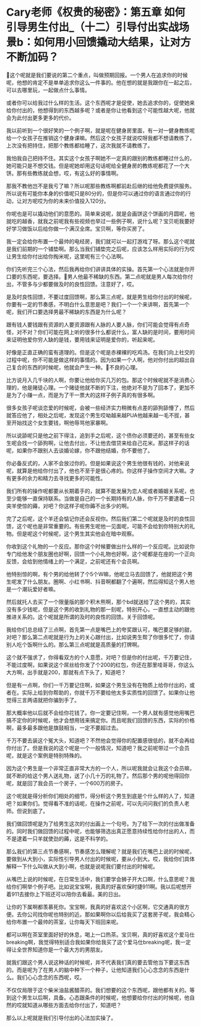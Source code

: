 # Cary老师《权贵的秘密》：第五章 如何引导男生付出_（十二）引导付出实战场景b：如何用小回馈撬动大结果，让对方不断加码？

🎼这个呢就是我们要说的第二个重点，叫做预期回报。一个男人在追求你的时候呢，他想的肯定不是单单追求你这么一件事的。他在想的就是我跟你在一起之后，可以去哪里玩，一起做点什么事情。

或者你可以给我过什么样的生活。这个东西呢才是促使，她去追求你的，促使她来给你付出的，他想得到的东西越多呢？或者是你让他看到这个可能性越大呢，他就会为此付出更多更多的代价。

我以前听到一个很好笑的一个例子啊，就是呢在健身房里面，有一对一健身教练呢给一个女孩子在推销这个健身课嘛。然后这个女孩子就说哎呀我都不想请教练了，上次没有把持住，把那个教练都给睡了，这次我就不请教练了。

我怕我自己把持不住。其实这个女孩子啊她不一定真的跟别的教练都睡过什么的，她可能只是不想交钱。但是呢她却用这句话呢给全健身房的教练呢都花了一个大饼。那有些教练就会想，哎，有这么好的事情啊。

那我不教他岂不是我亏了嘛？所以呢那些教练啊都前赴后继的给他免费提供服务。所以说有可能你本身的价值呢只是80分的，但是你可以通过你的语言通过你的行动，让对方呢哎为你的未来价值投入120分。

你呢也是可以撬动他们的意愿的。简单来说呢，就是会画饼这个饼画的月圆呢，他就吃的越香，就我之前呢我有些视频也举过一些例子啊，说什么呢？宝贝呃我要好好学习做饭以后给你做一个满汉全席。宝贝啊，等你买房了。

我一定会给你布置一个最帅的电经房，我们就可以一起打游戏了呀。那么这个呢就是我们前期的一个铺垫啊。那么当我们铺垫完之后呢，应该怎么样用实际的行为哎让男生给你付出给你掏米呢，这里呢有三个心法啊。

你们先听完三个心法，然后我再给你们讲讲具体的实操。首先第一个心法就是你开口要的东西呢，要选择。🎼男人他最不稀缺的东西。第二点呢就是男人每次给你付出，不管多与少都要做及时的良性回馈。注意好了，哎。

是及时良性回馈，不要过度回馈啊，那么第三点呢，就是男生给你付出的时候呢，你要有一定的节奏感，不明白什么意思是吧？我们一个一个来讲啊，首先第一个呢，我们开口要选择男最不稀缺的东西是为什么呢？

跟有钱人要钱跟有资源的人要资源跟有人脉的人要人脉，你们可能会觉得有点奇怪，对不对？你们可能在网上听的很多什么都说什么，富人缺的是时间，要用时间来证明他爱你穷人缺的是钱，要用钱来证明是爱你的，听起来呢。

好像是正直正确的蛮有道理的。但是这个呢是赤裸裸的吃鸡汤。在我们向上社交的过程中呢，你不可能是做这样的事情的。因为如果一个人啊，他对你付出的超出自己复合的东西的时候呢，他就会产生一种。🎼不良的心理。

比方说月入几千块的人啊，你要让他给你买几万的包。那这个时候呢就不是消费心理的，他是赌徒心理。一个赌徒他就不断的下注，他绝对不是为了回本了，更加不是为了小赚一点，而是为了干一票大的这样子例子真的有很多啊。

很多女孩子呢谈恋爱的时候呢，会被一些经济实力稍微有点差的舔狗舔懵了，然后就答应他了，相处之后呢，发现这个男生哎呦越来越PUA他越来越一毛不拔，甚至开始找这个女生要钱，啊他辱骂他家暴啊。

所以说舔呢只是他之前下得注，追到手之后呢，这个债你必须要还的，甚至有些女生呢会找一个舔狗啊，让他去付出，不让他去借贷来给自己花米。那这样子的话呢，如果你不跟别人去谈婚论嫁，你不跟他结婚，你不要他了。

你必备反式的，人家不会放过你的。但是如果说这个男生他很有钱的，对他来说呢，就算是他给你付出了，他也不至于是很心疼的。你这样子操作空间才大嘛。才有更多的余力和精力去寻找更多的可能性。

我们所有的操作呢都要从长期着手的，就算不能发展为恋人呢或者婚姻关系呢，也至少能够一直保持联系。当做是自己的一个长期持有的人脉，你千万不要逮着一只突羊使惊的薅，对吧？你这样子呢你薅不出多少的啊。

完了之后呢，这个羊还会惦记你还会反视你。然后我们第二个呢就是及时的良性回馈，这个呢也是非常重要的。有些男生呢他一见面呢，可能不会给到你特别大的礼物。但是呢这个时候呢，这个男生其实他会在暗中观察。

你收到这个礼物的一个反应。那你这个时候要做出什么样的一个反应呢。比如说你专门给他发个朋友圈也好啊，回馈一个小礼物也好啊，这个呢都是在座的一个正向反馈，会给到他情绪上的一个满足，之前呢还有个会员啊。

他特别惊的啊，有个男的给他转了个5个W嘛，他呢立马去回馈了，他就把这个男生呢发了什么朋友。圈啊、小红书啊、抖音啊都翻了个遍啊，然后得知这个男人他是一个潮玩爱好者嘛。

然后就托人去买了一个限量版的那个积木熊啊，那个bd就送给了这个男的，其实没有多少钱呢，但是这个男的收到礼物的那一刻呢，特别开心，一直想主动的跟他推进关系的。这个呢就是所谓的及时的良性的回馈。关于回馈呢。

我给你们总总结了三点啊，首先第一点是嘴巴上的夸奖跟认可，嘴巴要足够的甜，对吧？那么第二点呢就是行为上的关心跟付出，比如说男生帮了你很多忙了，你请别人吃个饭啊什么的。那么第三点呢就是高质量的打牌啊。

这个就不强求了，你得看双方的个人意愿，对吧？但是你的付出呢，千万要记住，不能过度啊，如果说这个屌丝给你发了个200的红包，你还在那里哇哥哥，你这么大方啊，出手就是200，那就有点下头了，知道吧？

但是有一点啊，你们一千万要记住啊，如果这个男生没有在物质上给你付出的，或者在。实际上给到你帮助的，你就千万不要给他太多实质性的回馈了。如果你让他觉得三言两语就把你骗到手了。

那大概率他以后就不会给你花钱了。你一定要记住啊，一个男人就有感觉他用嘴巴搞不定你的时候呢，他才会想用钱来搞定你。而且呢我们回馈的东西，实际的价格啊，最多最多跟他是旗鼓相当，一定不要超过去。

千万不要去装这个冤大头，知道吧？不然他会觉得你的配置感很低的，就不会再给你付出了。但是我说的这个呢是一个一般情况，知道吧？我之前呢带过一个会员呢，就是这个案例是特别特殊的。

因为这个男生是一个非常正直非常大方的一个人，所以呢我就会让我这个会员嘛，就不断的给这个男人送礼物，送了小几十万的礼物了。然后那个男的呢他得回你呢，就是回了我会员一个房子，一个600万的房子。

这个呢就是得分析你们相处的细节，得分析这个男生到底是个什么样的人了，知道吧？如果你们。觉得看不准的话呢，在操作之前呢，可以先问问我们的负责人老师。但说到底了。

我们做回馈呢是为了给男生这次的付出画上一个句号。为了给下一次的付出做准备的。同时我们做回馈的过程中呢，也能够筛选出真正愿意持续性给你付出的人，而不是逮着一只羊就使劲的薅，这是不科学的。

那么我们的第三点节奏感啊，节奏感怎么理解呢？就是我们在嘴巴上说的时候呢，要做到从大到小，实际性引导男人付出的时候呢，要从小到大。哎，我给你们具体解释一下什么叫做从大到小啊，也就是说呢我们要付出的时候呢。

从嘴巴上说的时候呢，在日常生活中，我们要学会狮子开大口啊，什么意思呢？我给你们啊举个例子吧。比如说宝宝啊，我真的好喜欢保时捷911啊。我以后呢想开着911去接你上下班还可以陪你去看最。美的日出。

让你的下属啊都羡慕死你。宝宝啊，我真的好喜欢这个小区啊，它交通真的很方便。去你公司找你呢也特别的近。那如果啊你以后给我买了这套房子呢，我会精心给你布置一个最帅的茶室，让你每天下班回来呢。

都可以啊在茶室里面好好的休息，喝上一口热茶。宝贝啊，真的好喜欢这个爱马仕breaking啊，我觉得特别适合我如果你给我买了这个爱马仕breaking呢，我一定得让全世界知道你是一个最大方的男朋友。

就我们跟这个男人说这种话的时候呢，并不代表我们真的要去管他当下要这东西的。而是呢为了在男人的脑中种下一个种子，让他知道我们心心念念的东西是什么。我们心心念念的东西呢，哎。

不仅仅局限于这个柴米油盐酱醋茶的。我们想要的这个东西呢，跟他都有关的。等到这个男生以后啊，具备。心态跟条件的时候呢，他想要给你付出的时候呢，他自然的哎就知道从哪些方面去给你付出了，知道吧？

那么以上呢就是我们引导付出的心法加实操了。